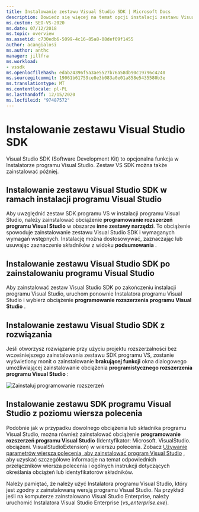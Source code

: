 ```yaml
---
title: Instalowanie zestawu Visual Studio SDK | Microsoft Docs
description: Dowiedz się więcej na temat opcji instalacji zestawu Visual Studio Software Development Kit, w tym podczas instalacji programu Visual Studio.
ms.custom: SEO-VS-2020
ms.date: 07/12/2018
ms.topic: overview
ms.assetid: c730edb6-5099-4c16-85a8-08def09f1455
author: acangialosi
ms.author: anthc
manager: jillfra
ms.workload:
- vssdk
ms.openlocfilehash: edab24396f5a3ae5527b76a58db90c19796c4240
ms.sourcegitcommit: 19061b61759ce8e3b083a0e01a858e5435580b3e
ms.translationtype: MT
ms.contentlocale: pl-PL
ms.lasthandoff: 12/15/2020
ms.locfileid: "97487572"
---
```

# <a name="install-the-visual-studio-sdk"></a>Instalowanie zestawu Visual Studio SDK

Visual Studio SDK (Software Development Kit) to opcjonalna funkcja w Instalatorze programu Visual Studio. Zestaw VS SDK można także zainstalować później.

## <a name="install-the-visual-studio-sdk-as-part-of-a-visual-studio-installation"></a>Instalowanie zestawu Visual Studio SDK w ramach instalacji programu Visual Studio

Aby uwzględnić zestaw SDK programu VS w instalacji programu Visual Studio, należy zainstalować obciążenie **programowanie rozszerzeń programu Visual Studio** w obszarze **inne zestawy narzędzi**. To obciążenie spowoduje zainstalowanie zestawu Visual Studio SDK i wymaganych wymagań wstępnych. Instalację można dostosowywać, zaznaczając lub usuwając zaznaczenie składników z widoku **podsumowania** .

## <a name="install-the-visual-studio-sdk-after-installing-visual-studio"></a>Instalowanie zestawu Visual Studio SDK po zainstalowaniu programu Visual Studio

Aby zainstalować zestaw Visual Studio SDK po zakończeniu instalacji programu Visual Studio, uruchom ponownie Instalatora programu Visual Studio i wybierz obciążenie **programowanie rozszerzenia programu Visual Studio** .

## <a name="install-the-visual-studio-sdk-from-a-solution"></a>Instalowanie zestawu Visual Studio SDK z rozwiązania

Jeśli otworzysz rozwiązanie przy użyciu projektu rozszerzalności bez wcześniejszego zainstalowania zestawu SDK programu VS, zostanie wyświetlony monit o zainstalowanie **brakującej funkcji** okna dialogowego umożliwiającej zainstalowanie obciążenia **programistycznego rozszerzenia programu Visual Studio** :

![Zainstaluj programowanie rozszerzeń](../extensibility/media/install-extension-development.png "Zainstaluj programowanie rozszerzeń")

## <a name="install-the-visual-studio-sdk-from-the-command-line"></a>Instalowanie zestawu SDK programu Visual Studio z poziomu wiersza polecenia

Podobnie jak w przypadku dowolnego obciążenia lub składnika programu Visual Studio, można również zainstalować obciążenie **programowanie rozszerzeń programu Visual Studio** (Identyfikator: Microsoft. VisualStudio. obciążeni. VisualStudioExtension) w wierszu polecenia. Zobacz [Używanie parametrów wiersza polecenia, aby zainstalować program Visual Studio](../install/use-command-line-parameters-to-install-visual-studio.md) , aby uzyskać szczegółowe informacje na temat odpowiednich przełączników wiersza polecenia i ogólnych instrukcji dotyczących określania obciążeń lub identyfikatorów składników.

Należy pamiętać, że należy użyć Instalatora programu Visual Studio, który jest zgodny z zainstalowaną wersją programu Visual Studio. Na przykład jeśli na komputerze zainstalowano Visual Studio Enterprise, należy uruchomić Instalatora Visual Studio Enterprise (*vs_enterprise.exe*).
